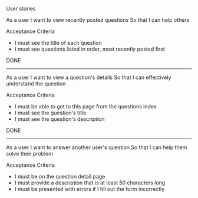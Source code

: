 User stories

As a user
I want to view recently posted questions
So that I can help others

Acceptance Criteria

- I must see the title of each question
- I must see questions listed in order, most recently posted first

DONE
_______________
As a user
I want to view a question's details
So that I can effectively understand the question

Acceptance Criteria

- I must be able to get to this page from the questions index
- I must see the question's title
- I must see the question's description

DONE
__________

As a user
I want to answer another user's question
So that I can help them solve their problem

Acceptance Criteria

- I must be on the question detail page
- I must provide a description that is at least 50 characters long
- I must be presented with errors if I fill out the form incorrectly
